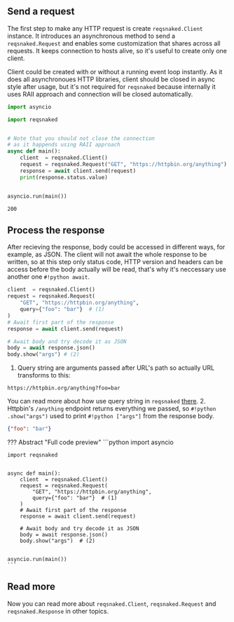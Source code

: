 ## Send a request
The first step to make any HTTP request is create `reqsnaked.Client` instance. It introduces an asynchronous method to send a `reqsnaked.Request` and enables some customization that shares across all requests. It keeps connection to hosts alive, so it's useful to create only one client.


Client could be created with or without a running event loop instantly. As it does all asynchronoues HTTP libraries, client should be closed in async style after usage, but it's not required for `reqsnaked` because internally it uses RAII approach and connection will be closed automatically.

```python title="A simple GET request"
import asyncio

import reqsnaked


# Note that you should not close the connection
# as it happends using RAII approach
async def main():
    client  = reqsnaked.Client()
    request = reqsnaked.Request("GET", "https://httpbin.org/anything")
    response = await client.send(request)
    print(response.status.value)


asyncio.run(main())
```
```
200
```

## Process the response
After recieving the response, body could be accessed in different ways, for example, as JSON. The client will not await the whole response to be written, so at this step only status code, HTTP version and headers can be access before the body actually will be read, that's why it's neccessary use another one `#!python await`.

```python title="Get response body as JSON" hl_lines="10"
client  = reqsnaked.Client()
request = reqsnaked.Request(
    "GET", "https://httpbin.org/anything",
    query={"foo": "bar"}  # (1)
)
# Await first part of the response
response = await client.send(request)

# Await body and try decode it as JSON
body = await response.json()
body.show("args") # (2)
```

1. Query string are arguments passed after URL's path so actually URL transforms to this:
```url
https://httpbin.org/anything?foo=bar
```
You can read more about how use query string in `reqsnaked` [there](./query-string.md).
2. Httpbin's `/anything` endpoint returns everything we passed, so `#!python .show("args")` used to print `#!python ["args"]` from the response body.

```json
{"foo": "bar"}
```

??? Abstract "Full code preview"
    ```python
    import asyncio

    import reqsnaked


    async def main():
        client  = reqsnaked.Client()
        request = reqsnaked.Request(
            "GET", "https://httpbin.org/anything",
            query={"foo": "bar"}  # (1)
        )
        # Await first part of the response
        response = await client.send(request)

        # Await body and try decode it as JSON
        body = await response.json()
        body.show("args")  # (2)


    asyncio.run(main())
    ```

## Read more
Now you can read more about `reqsnaked.Client`, `reqsnaked.Request` and `reqsnaked.Response` in other topics.
